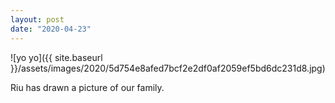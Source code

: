 ```yaml
---
layout: post
date: "2020-04-23"
---
```


![yo yo]({{ site.baseurl }}/assets/images/2020/5d754e8afed7bcf2e2df0af2059ef5bd6dc231d8.jpg)

Riu has drawn a picture of our family.
